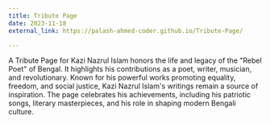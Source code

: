 ```yaml
---
title: Tribute Page
date: 2023-11-18
external_link: https://palash-ahmed-coder.github.io/Tribute-Page/

---
```


A Tribute Page for Kazi Nazrul Islam honors the life and legacy of the "Rebel Poet" of Bengal. It highlights his contributions as a poet, writer, musician, and revolutionary. Known for his powerful works promoting equality, freedom, and social justice, Kazi Nazrul Islam's writings remain a source of inspiration. The page celebrates his achievements, including his patriotic songs, literary masterpieces, and his role in shaping modern Bengali culture.

<!--more-->
